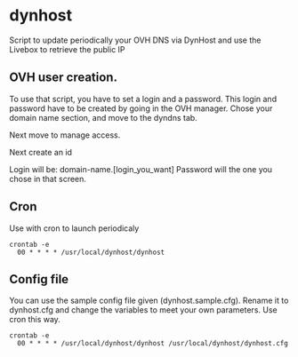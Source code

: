 # dynhost
Script to update periodically your OVH DNS via DynHost and use the Livebox to retrieve the public IP

## OVH user creation.
To use that script, you have to set a login and a password. This login and password have to be created by going in the OVH manager. Chose your domain name section, and move to the dyndns tab.

Next move to manage access.

Next create an id

Login will be: domain-name.[login_you_want]
Password will the one you chose in that screen.


## Cron
Use with cron to launch periodicaly

```
crontab -e
  00 * * * * /usr/local/dynhost/dynhost
```

## Config file

You can use the sample config file given (dynhost.sample.cfg). Rename it to dynhost.cfg and change the variables to meet your own parameters. Use cron this way.

```
crontab -e
  00 * * * * /usr/local/dynhost/dynhost /usr/local/dynhost/dynhost.cfg
```
